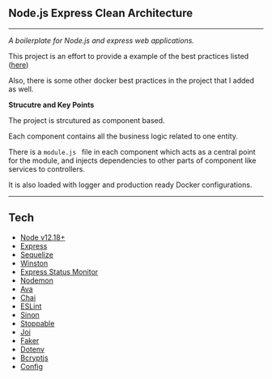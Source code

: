 ## Node.js Express Clean Architecture

---

*A boilerplate for Node.js and express web applications.*

This project is an effort to provide a example of the best practices listed ([here](https://github.com/goldbergyoni/nodebestpractices))

Also, there is some other docker best practices in the project that I added as well.

**Strucutre and Key Points**

The project is strcutured as component based.

Each component contains all the business logic related to one entity.

There is a `module.js ` file in each component which acts as a central point for the module, and injects dependencies to other parts of component like services to controllers.

It is also loaded with logger and production ready Docker configurations.

---

## Tech

- [Node v12.18+](http://nodejs.org/)
- [Express](https://npmjs.com/package/express)
- [Sequelize](https://www.npmjs.com/package/sequelize)
- [Winston](https://www.npmjs.com/package/winston)
- [Express Status Monitor](https://www.npmjs.com/package/express-status-monitor)
- [Nodemon](https://www.npmjs.com/package/nodemon)
- [Ava](https://www.npmjs.com/package/ava)
- [Chai](https://www.npmjs.com/package/chai)
- [ESLint](https://www.npmjs.com/package/eslint)
- [Sinon](https://www.npmjs.com/package/eslint)
- [Stoppable](https://www.npmjs.com/package/stoppable)
- [Joi](https://www.npmjs.com/package/joi)
- [Faker](https://www.npmjs.com/package/faker)
- [Dotenv](https://www.npmjs.com/package/dotenv)
- [Bcryptjs](https://www.npmjs.com/package/bcryptjs)
- [Config](https://www.npmjs.com/package/config)
